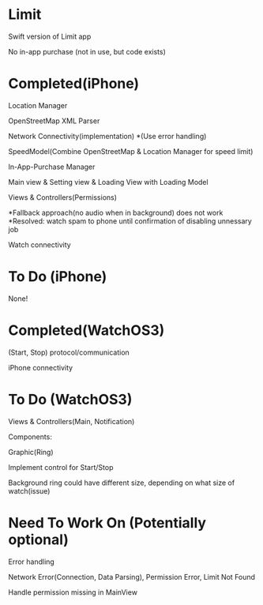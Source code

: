 # Limit

Swift version of Limit app


No in-app purchase (not in use, but code exists)

# Completed(iPhone)

Location Manager

OpenStreetMap XML Parser

Network Connectivity(implementation) *(Use error handling)

SpeedModel(Combine OpenStreetMap & Location Manager for speed limit)

In-App-Purchase Manager

Main view & Setting view & Loading View with Loading Model

Views & Controllers(Permissions)

*Fallback approach(no audio when in background) does not work
*Resolved: watch spam to phone until confirmation of disabling unnessary job

Watch connectivity


# To Do (iPhone)

None!


# Completed(WatchOS3)

(Start, Stop) protocol/communication

iPhone connectivity


# To Do (WatchOS3)

Views & Controllers(Main, Notification)

Components:

  Graphic(Ring)

  Implement control for Start/Stop

  Background ring could have different size, depending on what size of watch(issue)



# Need To Work On (Potentially optional)

Error handling

Network Error(Connection, Data Parsing), Permission Error, Limit Not Found

Handle permission missing in MainView

